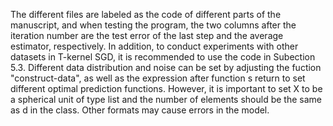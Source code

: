   The different files are labeled as the code of different parts of the manuscript, and when testing the program, 
the two columns after the iteration number are the test error of the last step and the average estimator, respectively. 
In addition, to conduct experiments with other datasets in T-kernel SGD, it is recommended to use the code in Subection 
5.3. Different data distribution and noise can be set by adjusting the fuction "construct-data", as well as the 
expression after function s return to set different optimal prediction functions. However, it is important to set X to 
be a spherical unit of type list and the number of elements should be the same as d in the class. Other formats may 
cause errors in the model.
